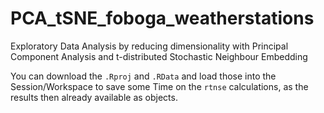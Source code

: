 # PCA_tSNE_foboga_weatherstations
Exploratory Data Analysis by reducing dimensionality with Principal Component Analysis and t-distributed Stochastic Neighbour Embedding

You can download the `.Rproj` and `.RData` and load those into the Session/Workspace to save some Time on the `rtnse` calculations, as the results then already available as objects.
